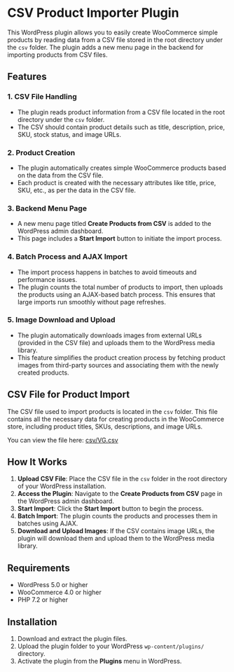 # CSV Product Importer Plugin

This WordPress plugin allows you to easily create WooCommerce simple products by reading data from a CSV file stored in the root directory under the `csv` folder. The plugin adds a new menu page in the backend for importing products from CSV files.

## Features

### 1. **CSV File Handling**
- The plugin reads product information from a CSV file located in the root directory under the `csv` folder.
- The CSV should contain product details such as title, description, price, SKU, stock status, and image URLs.

### 2. **Product Creation**
- The plugin automatically creates simple WooCommerce products based on the data from the CSV file.
- Each product is created with the necessary attributes like title, price, SKU, etc., as per the data in the CSV file.

### 3. **Backend Menu Page**
- A new menu page titled **Create Products from CSV** is added to the WordPress admin dashboard.
- This page includes a **Start Import** button to initiate the import process.

### 4. **Batch Process and AJAX Import**
- The import process happens in batches to avoid timeouts and performance issues.
- The plugin counts the total number of products to import, then uploads the products using an AJAX-based batch process. This ensures that large imports run smoothly without page refreshes.

### 5. **Image Download and Upload**
- The plugin automatically downloads images from external URLs (provided in the CSV file) and uploads them to the WordPress media library.
- This feature simplifies the product creation process by fetching product images from third-party sources and associating them with the newly created products.

## CSV File for Product Import

The CSV file used to import products is located in the `csv` folder. This file contains all the necessary data for creating products in the WooCommerce store, including product titles, SKUs, descriptions, and image URLs.

You can view the file here: [csv/VG.csv](csv/VG.csv)

## How It Works

1. **Upload CSV File**: Place the CSV file in the `csv` folder in the root directory of your WordPress installation.
2. **Access the Plugin**: Navigate to the **Create Products from CSV** page in the WordPress admin dashboard.
3. **Start Import**: Click the **Start Import** button to begin the process.
4. **Batch Import**: The plugin counts the products and processes them in batches using AJAX.
5. **Download and Upload Images**: If the CSV contains image URLs, the plugin will download them and upload them to the WordPress media library.

## Requirements
- WordPress 5.0 or higher
- WooCommerce 4.0 or higher
- PHP 7.2 or higher

## Installation

1. Download and extract the plugin files.
2. Upload the plugin folder to your WordPress `wp-content/plugins/` directory.
3. Activate the plugin from the **Plugins** menu in WordPress.